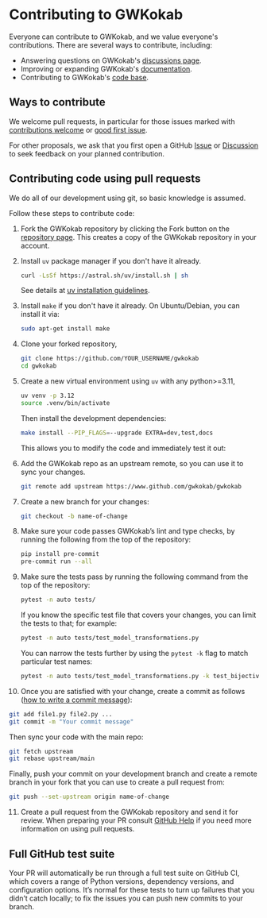 <!-- Most things are copied from JAX developer documentation https://jax.readthedocs.io/en/latest/contributing.html -->

# Contributing to GWKokab

Everyone can contribute to GWKokab, and we
value everyone's contributions. There are several ways to contribute, including:

- Answering questions on GWKokab's [discussions page](https://github.com/gwkokab/gwkokab/discussions).
- Improving or expanding GWKokab's [documentation](https://gwkokab.readthedocs.io/en/latest/).
- Contributing to GWKokab's [code base](https://github.com/gwkokab/gwkokab).

## Ways to contribute

We welcome pull requests, in particular for those issues marked with
[contributions welcome](https://github.com/gwkokab/gwkokab/issues?q=is%3Aissue+is%3Aopen+label%3A%22contributions+welcome%22)
or [good first issue](https://github.com/gwkokab/gwkokab/issues?q=is%3Aissue+is%3Aopen+label%3A%22good+first+issue%22).

For other proposals, we ask that you first open a GitHub
[Issue](https://github.com/gwkokab/gwkokab/issues/new/choose) or
[Discussion](https://github.com/gwkokab/gwkokab/discussions) to seek feedback on your
planned contribution.

## Contributing code using pull requests

We do all of our development using git, so basic knowledge is assumed.

Follow these steps to contribute code:

1. Fork the GWKokab repository by clicking the Fork button on the [repository page](https://github.com/gwkokab/gwkokab). This creates a copy of the GWKokab repository in your account.

2. Install `uv` package manager if you don't have it already.

   ```bash
   curl -LsSf https://astral.sh/uv/install.sh | sh
   ```

   See details at [uv installation guidelines](https://docs.astral.sh/uv/getting-started/installation/).

3. Install `make` if you don't have it already. On Ubuntu/Debian, you can install it via:

   ```bash
   sudo apt-get install make
   ```

4. Clone your forked repository,

   ```bash
   git clone https://github.com/YOUR_USERNAME/gwkokab
   cd gwkokab
   ```

5. Create a new virtual environment using `uv` with any python>=3.11,

   ```bash
   uv venv -p 3.12
   source .venv/bin/activate
   ```

   Then install the development dependencies:

   ```bash
   make install --PIP_FLAGS=--upgrade EXTRA=dev,test,docs
   ```

   This allows you to modify the code and immediately test it out:

6. Add the GWKokab repo as an upstream remote, so you can use it to sync your changes.

      ```bash
      git remote add upstream https://www.github.com/gwkokab/gwkokab
      ```

7. Create a new branch for your changes:

   ```bash
   git checkout -b name-of-change
   ```

8. Make sure your code passes GWKokab’s lint and type checks, by running the following
   from the top of the repository:

   ```bash
   pip install pre-commit
   pre-commit run --all
   ```

9. Make sure the tests pass by running the following command from the top of the
   repository:

   ```bash
   pytest -n auto tests/
   ```

   If you know the specific test file that covers your changes, you can limit the tests to that; for example:

   ```bash
   pytest -n auto tests/test_model_transformations.py
   ```

   You can narrow the tests further by using the `pytest -k` flag to match particular test names:

   ```bash
   pytest -n auto tests/test_model_transformations.py -k test_bijective_transforms
   ```

10. Once you are satisfied with your change, create a commit as follows ([how to write a commit message](https://cbea.ms/git-commit/)):

   ```bash
   git add file1.py file2.py ...
   git commit -m "Your commit message"
   ```

   Then sync your code with the main repo:

   ```bash
   git fetch upstream
   git rebase upstream/main
   ```

   Finally, push your commit on your development branch and create a remote branch in
   your fork that you can use to create a pull request from:

   ```bash
   git push --set-upstream origin name-of-change
   ```

11. Create a pull request from the GWKokab repository and send it for review. When
   preparing your PR consult [GitHub Help](https://docs.github.com/en/pull-requests/collaborating-with-pull-requests/proposing-changes-to-your-work-with-pull-requests/about-pull-requests) if you need
   more information on using pull requests.

## Full GitHub test suite

Your PR will automatically be run through a full test suite on GitHub CI, which covers
a range of Python versions, dependency versions, and configuration options. It’s normal
for these tests to turn up failures that you didn’t catch locally; to fix the issues you
can push new commits to your branch.
